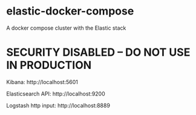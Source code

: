 # elastic-docker-compose

A docker compose cluster with the Elastic stack

# SECURITY DISABLED – DO NOT USE IN PRODUCTION

Kibana: http://localhost:5601

Elasticsearch API: http://localhost:9200

Logstash http input: http://localhost:8889
